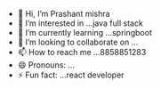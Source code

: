 - 👋 Hi, I’m Prashant mishra
- 👀 I’m interested in ...java full stack
- 🌱 I’m currently learning ...springboot
- 💞️ I’m looking to collaborate on ...
- 📫 How to reach me ...8858851283
- 😄 Pronouns: ...
- ⚡ Fun fact: ...react developer 

<!---
devlopermishra/devlopermishra is a ✨ special ✨ repository because its `README.md` (this file) appears on your GitHub profile.
You can click the Preview link to take a look at your changes.
--->
